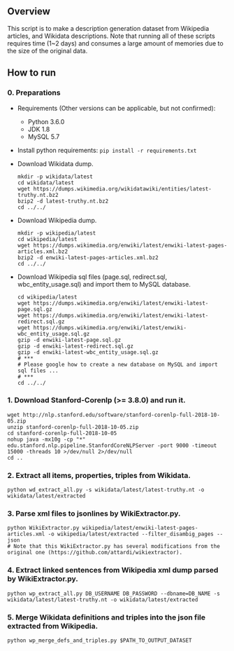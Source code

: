 
## Overview
This script is to make a description generation dataset from Wikipedia articles, and Wikidata descriptions. Note that running all of these scripts requires time (1~2 days) and consumes a large amount of memories due to the size of the original data.

## How to run
### 0. Preparations
 * Requirements (Other versions can be applicable, but not confirmed):
   - Python 3.6.0 
   - JDK 1.8
   - MySQL 5.7

 * Install python requirements: ```pip install -r requirements.txt```

 * Download Wikidata dump.
   ```
   mkdir -p wikidata/latest
   cd wikidata/latest
   wget https://dumps.wikimedia.org/wikidatawiki/entities/latest-truthy.nt.bz2
   bzip2 -d latest-truthy.nt.bz2
   cd ../../
   ```
 * Download Wikipedia dump.
   ```
   mkdir -p wikipedia/latest
   cd wikipedia/latest
   wget https://dumps.wikimedia.org/enwiki/latest/enwiki-latest-pages-articles.xml.bz2
   bzip2 -d enwiki-latest-pages-articles.xml.bz2
   cd ../../
   ```

 * Download Wikipedia sql files (page.sql, redirect.sql, wbc_entity_usage.sql) and import them to MySQL database.
   ```
   cd wikipedia/latest
   wget https://dumps.wikimedia.org/enwiki/latest/enwiki-latest-page.sql.gz
   wget https://dumps.wikimedia.org/enwiki/latest/enwiki-latest-redirect.sql.gz
   wget https://dumps.wikimedia.org/enwiki/latest/enwiki-wbc_entity_usage.sql.gz
   gzip -d enwiki-latest-page.sql.gz
   gzip -d enwiki-latest-redirect.sql.gz
   gzip -d enwiki-latest-wbc_entity_usage.sql.gz
   # ***
   # Please google how to create a new database on MySQL and import sql files ...
   # ***
   cd ../../
   ```

### 1. Download Stanford-Corenlp (>= 3.8.0) and run it.
```
wget http://nlp.stanford.edu/software/stanford-corenlp-full-2018-10-05.zip 
unzip stanford-corenlp-full-2018-10-05.zip 
cd stanford-corenlp-full-2018-10-05
nohup java -mx10g -cp "*" edu.stanford.nlp.pipeline.StanfordCoreNLPServer -port 9000 -timeout 15000 -threads 10 >/dev/null 2>/dev/null
cd ..
```

### 2. Extract all items, properties, triples from Wikidata.
```
python wd_extract_all.py -s wikidata/latest/latest-truthy.nt -o wikidata/latest/extracted
```

### 3. Parse xml files to jsonlines by WikiExtractor.py.
```
python WikiExtractor.py wikipedia/latest/enwiki-latest-pages-articles.xml -o wikipedia/latest/extracted --filter_disambig_pages --json
# Note that this WikiExtractor.py has several modifications from the original one (https://github.com/attardi/wikiextractor).
```

### 4. Extract linked sentences from Wikipedia xml dump parsed by WikiExtractor.py.
```
python wp_extract_all.py DB_USERNAME DB_PASSWORD --dbname=DB_NAME -s wikidata/latest/latest-truthy.nt -o wikidata/latest/extracted

```

### 5. Merge Wikidata definitions and triples into the json file extracted from Wikipedia.
```
python wp_merge_defs_and_triples.py $PATH_TO_OUTPUT_DATASET
```


